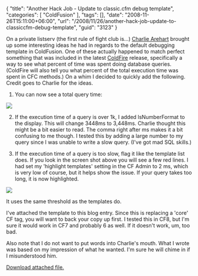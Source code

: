 {
	"title": "Another Hack Job - Update to classic.cfm debug template",
	"categories": [
		"ColdFusion"
	],
	"tags": [],
	"date": "2008-11-26T15:11:00+06:00",
	"url": "/2008/11/26/another-hack-job-update-to-classiccfm-debug-template",
	"guid": "3123"
}

On a private listserv (the first rule of fight club is...) <a href="http://www.carehart.org">Charlie Arehart</a> brought up some interesting ideas he had in regards to the default debugging template in ColdFusion. One of these actually happened to match perfect something that was included in the latest <a href="http://coldfire.riaforge.org">ColdFire</a> release, specifically a way to see what percent of time was spent doing database queries. (ColdFire will also tell you what percent of the total execution time was spent in CFC methods.) On a whim I decided to quickly add the following. Credit goes to Charlie for the ideas.
<!--more-->
1) You can now see a total query time:

<img src="http://static.raymondcamden.com/images/cfjedi/Picture 212.png">

2) If the execution time of a query is over 1k, I added lsNumberFormat to the display. This will change 3448ms to 3,448ms. Charlie thought this might be a bit easier to read. The comma right after ms makes it a bit confusing to me though. I tested this by adding a large number to my query since I was unable to write a slow query. (I've got mad SQL skills.)

3) If the execution time of a query is too slow, flag it like the template list does. If you look in the screen shot above you will see a few red lines. I had set my 'highlight templates' setting in the CF Admin to 2 ms, which is very low of course, but it helps show the issue. If your query takes too long, it is now highlighted.

<img src="http://static.raymondcamden.com/images/cfjedi/Picture 312.png">

It uses the same threshold as the templates do. 

I've attached the template to this blog entry. Since this is replacing a 'core' CF tag, you will want to back your copy up first. I tested this in CF8, but I'm sure it would work in CF7 and probably 6 as well. If it doesn't work, um, too bad.

Also note that I do not want to put words into Charlie's mouth. What I wrote was based on my impression of what he wanted. I'm sure he will chime in if I misunderstood him.<p><a href='/enclosures/classic.cfm.zip'>Download attached file.</a></p>